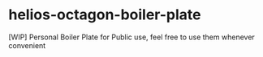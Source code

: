 # helios-octagon-boiler-plate
[WIP] Personal Boiler Plate for Public use, feel free to use them whenever convenient 
